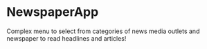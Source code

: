 # NewspaperApp
Complex menu to select from categories of news media outlets and newspaper to read headlines and articles!

